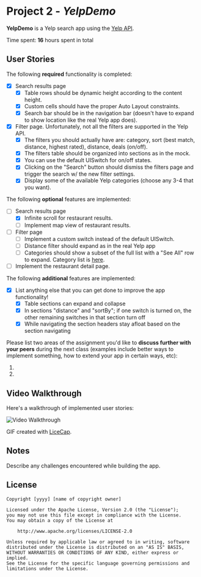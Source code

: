# Project 2 - *YelpDemo*

**YelpDemo** is a Yelp search app using the [Yelp API](http://www.yelp.com/developers/documentation/v2/search_api).

Time spent: **16** hours spent in total

## User Stories

The following **required** functionality is completed:

- [X] Search results page
   - [X] Table rows should be dynamic height according to the content height.
   - [X] Custom cells should have the proper Auto Layout constraints.
   - [X] Search bar should be in the navigation bar (doesn't have to expand to show location like the real Yelp app does).
- [X] Filter page. Unfortunately, not all the filters are supported in the Yelp API.
   - [X] The filters you should actually have are: category, sort (best match, distance, highest rated), distance, deals (on/off).
   - [X] The filters table should be organized into sections as in the mock.
   - [X] You can use the default UISwitch for on/off states.
   - [X] Clicking on the "Search" button should dismiss the filters page and trigger the search w/ the new filter settings.
   - [X] Display some of the available Yelp categories (choose any 3-4 that you want).

The following **optional** features are implemented:

- [ ] Search results page
   - [X] Infinite scroll for restaurant results.
   - [ ] Implement map view of restaurant results.
- [ ] Filter page
   - [ ] Implement a custom switch instead of the default UISwitch.
   - [ ] Distance filter should expand as in the real Yelp app
   - [ ] Categories should show a subset of the full list with a "See All" row to expand. Category list is [here](http://www.yelp.com/developers/documentation/category_list).
- [ ] Implement the restaurant detail page.

The following **additional** features are implemented:

- [X] List anything else that you can get done to improve the app functionality!
    - [X] Table sections can expand and collapse
    - [X] In sections "distance" and "sortBy"; if one switch is turned on, the other remaining switches in that section turn             off
    - [X] While navigating the section headers stay afloat based on the section navigating

Please list two areas of the assignment you'd like to **discuss further with your peers** during the next class (examples include better ways to implement something, how to extend your app in certain ways, etc):

1.
2.

## Video Walkthrough

Here's a walkthrough of implemented user stories:

<img src='http://i.imgur.com/link/to/your/gif/file.gif' title='Video Walkthrough' width='' alt='Video Walkthrough' />

GIF created with [LiceCap](http://www.cockos.com/licecap/).

## Notes

Describe any challenges encountered while building the app.

## License

    Copyright [yyyy] [name of copyright owner]

    Licensed under the Apache License, Version 2.0 (the "License");
    you may not use this file except in compliance with the License.
    You may obtain a copy of the License at

        http://www.apache.org/licenses/LICENSE-2.0

    Unless required by applicable law or agreed to in writing, software
    distributed under the License is distributed on an "AS IS" BASIS,
    WITHOUT WARRANTIES OR CONDITIONS OF ANY KIND, either express or implied.
    See the License for the specific language governing permissions and
    limitations under the License.
